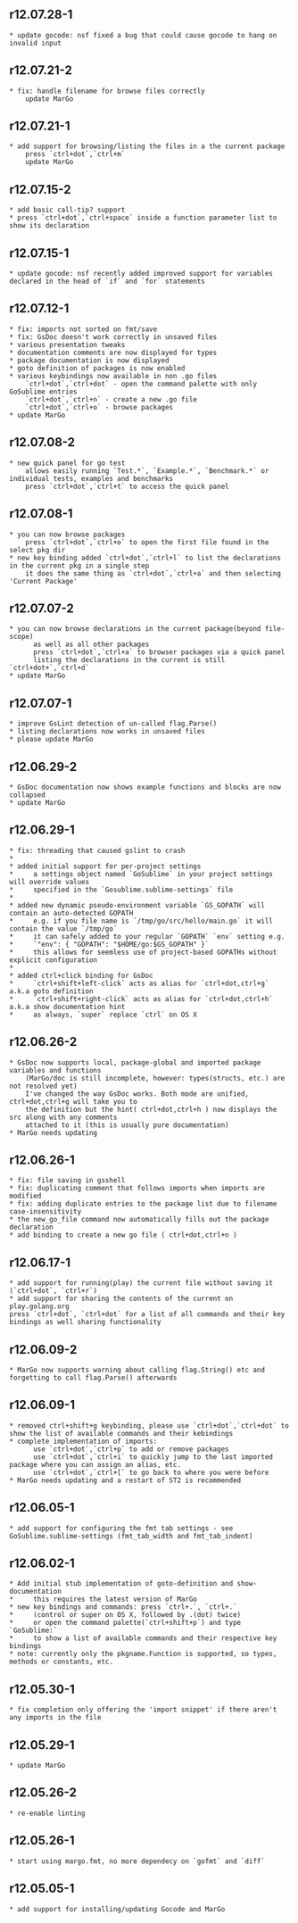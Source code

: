 ## r12.07.28-1
	* update gocode: nsf fixed a bug that could cause gocode to hang on invalid input

## r12.07.21-2
	* fix: handle filename for browse files correctly
	    update MarGo

## r12.07.21-1
	* add support for browsing/listing the files in a the current package
	    press `ctrl+dot`,`ctrl+m`
	    update MarGo

## r12.07.15-2
	* add basic call-tip? support
	* press `ctrl+dot`,`ctrl+space` inside a function parameter list to show its declaration

## r12.07.15-1
	* update gocode: nsf recently added improved support for variables declared in the head of `if` and `for` statements

## r12.07.12-1
	* fix: imports not sorted on fmt/save
	* fix: GsDoc doesn't work correctly in unsaved files
	* various presentation tweaks
	* documentation comments are now displayed for types
	* package documentation is now displayed
	* goto definition of packages is now enabled
	* various keybindings now available in non .go files
	    `ctrl+dot`,`ctrl+dot` - open the command palette with only GoSublime entries
	    `ctrl+dot`,`ctrl+n` - create a new .go file
	    `ctrl+dot`,`ctrl+o` - browse packages
	* update MarGo

## r12.07.08-2
	* new quick panel for go test
	    allows easily running `Test.*`, `Example.*`, `Benchmark.*` or individual tests, examples and benchmarks
	    press `ctrl+dot`,`ctrl+t` to access the quick panel

## r12.07.08-1
	* you can now browse packages
	    press `ctrl+dot`,`ctrl+o` to open the first file found in the select pkg dir
	* new key binding added `ctrl+dot`,`ctrl+l` to list the declarations in the current pkg in a single step
	    it does the same thing as `ctrl+dot`,`ctrl+a` and then selecting 'Current Package'

## r12.07.07-2
	* you can now browse declarations in the current package(beyond file-scope)
	      as well as all other packages
	      press `ctrl+dot`,`ctrl+a` to browser packages via a quick panel
	      listing the declarations in the current is still `ctrl+dot+`,`ctrl+d`
	* update MarGo

## r12.07.07-1
	* improve GsLint detection of un-called flag.Parse()
	* listing declarations now works in unsaved files
	* please update MarGo

## r12.06.29-2
	* GsDoc documentation now shows example functions and blocks are now collapsed
	* update MarGo

## r12.06.29-1
	* fix: threading that caused gslint to crash
	*
	* added initial support for per-project settings
	*     a settings object named `GoSublime` in your project settings will override values
	*     specified in the `Gosublime.sublime-settings` file
	*
	* added new dynamic pseudo-environment variable `GS_GOPATH` will contain an auto-detected GOPATH
	*     e.g. if you file name is `/tmp/go/src/hello/main.go` it will contain the value `/tmp/go`
	*     it can safely added to your regular `GOPATH` `env` setting e.g.
	*     `"env": { "GOPATH": "$HOME/go:$GS_GOPATH" }`
	*     this allows for seemless use of project-based GOPATHs without explicit configuration
	*
	* added ctrl+click binding for GsDoc
	*     `ctrl+shift+left-click` acts as alias for `ctrl+dot,ctrl+g` a.k.a goto definition
	*     `ctrl+shift+right-click` acts as alias for `ctrl+dot,ctrl+h` a.k.a show documentation hint
	*     as always, `super` replace `ctrl` on OS X

## r12.06.26-2
	* GsDoc now supports local, package-global and imported package variables and functions
		(MarGo/doc is still incomplete, however: types(structs, etc.) are not resolved yet)
		I've changed the way GsDoc works. Both mode are unified, ctrl+dot,ctrl+g will take you to
		the definition but the hint( ctrl+dot,ctrl+h ) now displays the src along with any comments
		attached to it (this is usually pure documentation)
	* MarGo needs updating

## r12.06.26-1
	* fix: file saving in gsshell
	* fix: duplicating comment that follows imports when imports are modified
	* fix: adding duplicate entries to the package list due to filename case-insensitivity
	* the new_go_file command now automatically fills out the package declaration
	* add binding to create a new go file ( ctrl+dot,ctrl+n )

## r12.06.17-1
	* add support for running(play) the current file without saving it (`ctrl+dot`, `ctrl+r`)
	* add support for sharing the contents of the current on play.golang.org
	press `ctrl+dot`, `ctrl+dot` for a list of all commands and their key bindings as well sharing functionality

## r12.06.09-2
	* MarGo now supports warning about calling flag.String() etc and forgetting to call flag.Parse() afterwards

## r12.06.09-1
	* removed ctrl+shift+g keybinding, please use `ctrl+dot`,`ctrl+dot` to show the list of available commands and their kebindings
	* complete implementation of imports:
	      use `ctrl+dot`,`ctrl+p` to add or remove packages
	      use `ctrl+dot`,`ctrl+i` to quickly jump to the last imported package where you can assign an alias, etc.
	      use `ctrl+dot`,`ctrl+[` to go back to where you were before
	* MarGo needs updating and a restart of ST2 is recommended

## r12.06.05-1
	* add support for configuring the fmt tab settings - see GoSublime.sublime-settings (fmt_tab_width and fmt_tab_indent)

## r12.06.02-1
	* Add initial stub implementation of goto-definition and show-documentation
	*     this requires the latest version of MarGo
	* new key bindings and commands: press `ctrl+.`, `ctrl+.`
	*     (control or super on OS X, followed by .(dot) twice)
	*     or open the command palette(`ctrl+shift+p`) and type `GoSublime:`
	*     to show a list of available commands and their respective key bindings
	* note: currently only the pkgname.Function is supported, so types, methods or constants, etc.

## r12.05.30-1
	* fix completion only offering the 'import snippet' if there aren't any imports in the file

## r12.05.29-1
	* update MarGo

## r12.05.26-2
	* re-enable linting

## r12.05.26-1
	* start using margo.fmt, no more dependecy on `gofmt` and `diff`

## r12.05.05-1
	* add support for installing/updating Gocode and MarGo
